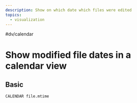 ```yaml
---
description: Show on which date which files were edited
topics:
  - visualization
---
```

#dv/calendar

# Show modified file dates in a calendar view

## Basic 

```dataview
CALENDAR file.mtime
```